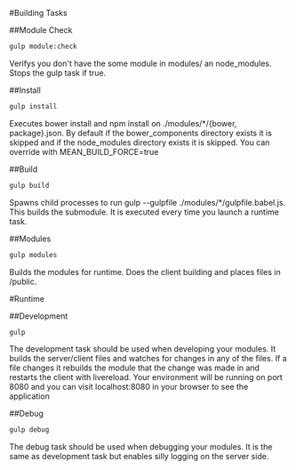 #Building Tasks

##Module Check
```sh
gulp module:check
```
Verifys you don't have the some module in modules/ an node_modules.  Stops the gulp task if true.

##Install
```sh
gulp install
```
Executes bower install and npm install on ./modules/\*/{bower, package}.json.  By default if the bower_components directory exists it is skipped and if the node_modules directory exists it is skipped.  You can override with MEAN_BUILD_FORCE=true

##Build
```sh
gulp build
```
Spawns child processes to run gulp --gulpfile ./modules/\*/gulpfile.babel.js.  This builds the submodule.  It is executed every time you launch a runtime task.

##Modules
```sh
gulp modules
```
Builds the modules for runtime.  Does the client building and places files in /public.

#Runtime

##Development
```sh
gulp
```
The development task should be used when developing your modules.  It builds the server/client files and watches for changes in any of the files.  If a file changes it rebuilds the module that the change was made in and restarts the client with livereload.  Your environment will be running on port 8080 and you can visit localhost:8080 in your browser to see the application

##Debug
```sh
gulp debug
```
The debug task should be used when debugging your modules.  It is the same as development task but enables silly logging on the server side.

